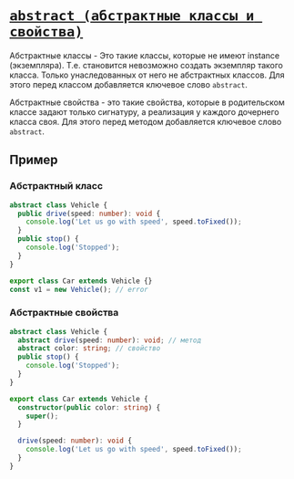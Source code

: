 # [`abstract (абстрактные классы и свойства)`](../index.md)

Абстрактные классы - Это такие классы, которые не имеют instance (экземпляра). Т.е. становится невозможно создать экземпляр такого класса. Только унаследованных от него не абстрактных классов. Для этого перед классом добавляется ключевое слово `abstract`.

Абстрактные свойства - это такие свойства, которые в родительском классе задают только сигнатуру, а реализация у каждого дочернего класса своя. Для этого перед методом добавляется ключевое слово `abstract`.

## Пример

### Абстрактный класс

```ts
abstract class Vehicle {
  public drive(speed: number): void {
    console.log('Let us go with speed', speed.toFixed());
  }
  public stop() {
    console.log('Stopped');
  }
}

export class Car extends Vehicle {}
const v1 = new Vehicle(); // error
```

### Абстрактные свойства

```ts
abstract class Vehicle {
  abstract drive(speed: number): void; // метод
  abstract color: string; // свойство
  public stop() {
    console.log('Stopped');
  }
}

export class Car extends Vehicle {
  constructor(public color: string) {
    super();
  }

  drive(speed: number): void {
    console.log('Let us go with speed', speed.toFixed());
  }
}
```
